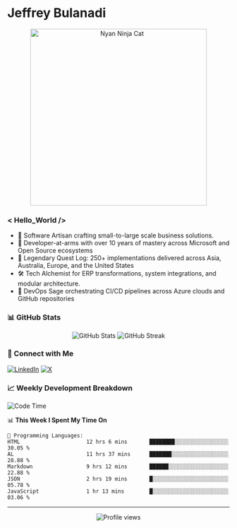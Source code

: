 # Jeffrey Bulanadi

<div align="center">
  <img src="https://www.nyan.cat/cats/nyaninja.gif" alt="Nyan Ninja Cat" width="400"/>
</div>

### < Hello_World />

- 🎨 Software Artisan crafting small-to-large scale business solutions.
- 💼 Developer-at-arms with over 10 years of mastery across Microsoft and Open Source ecosystems
- 🏢 Legendary Quest Log: 250+ implementations delivered across Asia, Australia, Europe, and the United States
- 🛠️ Tech Alchemist for ERP transformations, system integrations, and modular architecture.
- 🔄 DevOps Sage orchestrating CI/CD pipelines across Azure clouds and GitHub repositories

### 📊 GitHub Stats

<div align="center">
  <img src="https://github-readme-stats.vercel.app/api?username=jeffreybulanadi&show_icons=true&theme=tokyonight" alt="GitHub Stats" />
  <img src="https://github-readme-streak-stats.herokuapp.com/?user=jeffreybulanadi&theme=tokyonight" alt="GitHub Streak" />
</div>

### 🤝 Connect with Me

[![LinkedIn](https://img.shields.io/badge/LinkedIn-Connect-blue?style=for-the-badge&logo=linkedin)](https://linkedin.com/in/jeffreybulanadi)
[![X](https://img.shields.io/badge/Twitter-Follow-blue?style=for-the-badge&logo=twitter)](https://x.com/JeffreyBulanadi)

### 📈 Weekly Development Breakdown

<!--START_SECTION:waka-->
![Code Time](http://img.shields.io/badge/Code%20Time-314%20hrs%2041%20mins-blue)

📊 **This Week I Spent My Time On** 

```text
💬 Programming Languages: 
HTML                     12 hrs 6 mins       ████████░░░░░░░░░░░░░░░░░   30.05 % 
AL                       11 hrs 37 mins      ███████░░░░░░░░░░░░░░░░░░   28.88 % 
Markdown                 9 hrs 12 mins       ██████░░░░░░░░░░░░░░░░░░░   22.88 % 
JSON                     2 hrs 19 mins       █░░░░░░░░░░░░░░░░░░░░░░░░   05.78 % 
JavaScript               1 hr 13 mins        █░░░░░░░░░░░░░░░░░░░░░░░░   03.06 % 
```


<!--END_SECTION:waka-->

---

<div align="center">
  <img src="https://komarev.com/ghpvc/?username=jeffreybulanadi&color=blue&style=flat-square" alt="Profile views" />
</div>
